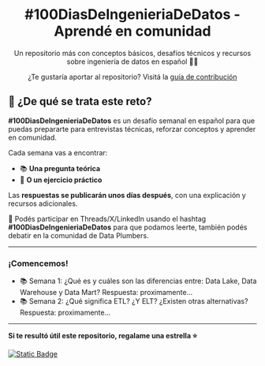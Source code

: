 <h1 align="center"> #100DiasDeIngenieriaDeDatos - Aprendé en comunidad</h1>
<p align="center"> Un repositorio más con conceptos básicos, desafíos técnicos y recursos sobre ingeniería de datos en español 🧙✨</p>
<p align="center"> ¿Te gustaría aportar al repositorio? Visitá la <a href="CONTRIBUTING.md">guía de contribución</a> </p>

## 🚀 ¿De qué se trata este reto?

**#100DiasDeIngenieriaDeDatos** es un desafío semanal en español para que puedas prepararte para entrevistas técnicas, reforzar conceptos y aprender en comunidad.

Cada semana vas a encontrar:
- 📚 **Una pregunta teórica**
- 🧪 **O un ejercicio práctico**

Las **respuestas se publicarán unos días después**, con una explicación y recursos adicionales.

💬 Podés participar en Threads/X/LinkedIn usando el hashtag **#100DiasDeIngenieriaDeDatos** para que podamos leerte, también podés debatir en la comunidad de Data Plumbers.

---
### ¡Comencemos!

- 📚 Semana 1: ¿Qué es y cuáles son las diferencias entre: Data Lake, Data Warehouse y Data Mart?
Respuesta: proximamente...
- 📚 Semana 2: ¿Qué significa ETL? ¿Y ELT? ¿Existen otras alternativas?
Respuesta: proximamente...


---
**Si te resultó útil este repositorio, regalame una estrella ⭐**

<a href="https://cafecito.app/natayadev"> <img alt="Static Badge" src="https://img.shields.io/badge/cafecito-purple?style=social&logo=buy%20me%20a%20coffee&link=https%3A%2F%2Fcafecito.app%2Fnatayafs"></a>
